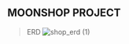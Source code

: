 ## **MOONSHOP PROJECT**

> ERD
![shop_erd (1)](https://github.com/tmdwn725/moon_shop_user/assets/60638602/7693ab7a-e61b-4f5a-92fd-2dbd07ca8e4b)


